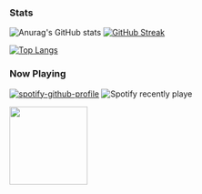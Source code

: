 ### Stats
![Anurag's GitHub stats](https://github-readme-stats.vercel.app/api?username=MuhaGX&include_all_commits=true&count_private=true&show_icons=&title_color=#252525&icon_color=#252525&text_color=252525&bg_color=#00000)
[![GitHub Streak](https://github-readme-streak-stats.herokuapp.com?user=MuhaGX&date_format=M%20j%5B%2C%20Y%5D&fire=242424&ring=242424&currStreakLabel=242424)](https://git.io/streak-stats) 

[![Top Langs](https://github-readme-stats.vercel.app/api/top-langs/?username=MuhaGX&langs_count=8)](https://github.com/anuraghazra/github-readme-stats)

### Now Playing
[![spotify-github-profile](https://spotify-github-profile.vercel.app/api/view?uid=mhxjjrnc7kbrknmdxhmmuijsg&cover_image=true&theme=default&bar_color_cover=true&bar_color=9e9e9e)](https://spotify-github-profile.vercel.app/api/view?uid=mhxjjrnc7kbrknmdxhmmuijsg&redirect=true)
![Spotify recently playe](https://spotify-recently-played-readme.vercel.app/api?user=mhxjjrnc7kbrknmdxhmmuijsg&width=700)                    


<img height="137px" src="https://github-readme-stats.vercel.app/api?username=bilardi&hide_title=true&hide_border=true&show_icons=true&include_all_commits=true&count_private=true&line_height=21&text_color=000&icon_color=000&bg_color=0,ea6161,ffc64d,fffc4d,52fa5a&theme=graywhite" />
